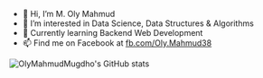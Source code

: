 - 👋 Hi, I’m M. Oly Mahmud
- 👀 I’m interested in Data Science, Data Structures & Algorithms
- 🌱 Currently learning Backend Web Development 
- 📫 Find me on Facebook at [fb.com/Oly.Mahmud38](https://www.fb.com/Oly.Mahmud38)

![OlyMahmudMugdho's GitHub stats](https://github-readme-stats.vercel.app/api?username=OlyMahmudMugdho&show_icons=true&theme=radical&hide=contribs,issues,prs)
